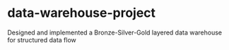 # data-warehouse-project
Designed and implemented a Bronze-Silver-Gold layered data warehouse for structured data flow
